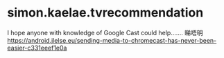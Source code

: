 # simon.kaelae.tvrecommendation
I hope anyone with knowledge of Google Cast could help.......
睇唔明 https://android.jlelse.eu/sending-media-to-chromecast-has-never-been-easier-c331eeef1e0a
